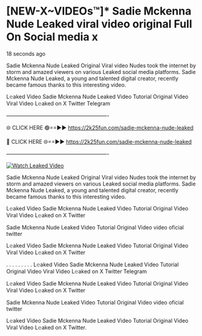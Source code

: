 # [NEW-X~VIDEOs™]* Sadie Mckenna Nude Leaked viral video original Full On Social media x

18 seconds ago

Sadie Mckenna Nude Leaked Original Viral video Nudes took the internet by storm and amazed viewers on various Leaked social media platforms. Sadie Mckenna Nude Leaked, a young and talented digital creator, recently became famous thanks to this interesting video.

L𝚎aked Video Sadie Mckenna Nude Leaked Video Tutorial Original Video Viral Video L𝚎aked on X Twitter Telegram

———————————————————-

🌐 CLICK HERE 🟢==►► https://2k25fun.com/sadie-mckenna-nude-leaked

🔴 CLICK HERE 🌐==►► https://2k25fun.com/sadie-mckenna-nude-leaked

———————————————————-

[![Watch Leaked Video](https://miro.medium.com/v2/resize:fit:828/format:webp/1*cilzJN44JGOrTw9NJCrNHA.gif "Watch Leaked Video")](https://2k25fun.com/sadie-mckenna-nude-leaked)

Sadie Mckenna Nude Leaked Original Viral video Nudes took the internet by storm and amazed viewers on various Leaked social media platforms. Sadie Mckenna Nude Leaked, a young and talented digital creator, recently became famous thanks to this interesting video.

L𝚎aked Video Sadie Mckenna Nude Leaked Video Tutorial Original Video Viral Video L𝚎aked on X Twitter

Sadie Mckenna Nude Leaked Video Tutorial Original Video video oficial twitter

L𝚎aked Video Sadie Mckenna Nude Leaked Video Tutorial Original Video Viral Video L𝚎aked on X Twitter

. . . . . . . . . L𝚎aked Video Sadie Mckenna Nude Leaked Video Tutorial Original Video Viral Video L𝚎aked on X Twitter Telegram

L𝚎aked Video Sadie Mckenna Nude Leaked Video Tutorial Original Video Viral Video L𝚎aked on X Twitter

Sadie Mckenna Nude Leaked Video Tutorial Original Video video oficial twitter

L𝚎aked Video Sadie Mckenna Nude Leaked Video Tutorial Original Video Viral Video L𝚎aked on X Twitter.